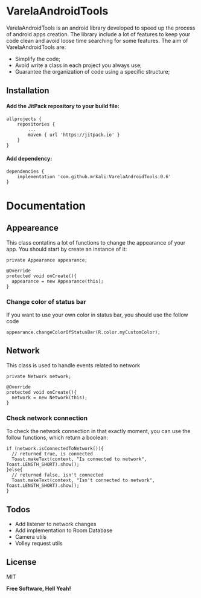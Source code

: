 # VarelaAndroidTools

VarelaAndroidTools is an android library developed to speed up the process of android apps creation. The library include a lot of features to keep your code clean and avoid loose time searching for some features. The aim of VarelaAndroidTools are:

  - Simplify the code;
  - Avoid write a class in each project you always use;
  - Guarantee the organization of code using a specific structure;

## Installation

#### Add the JitPack repository to your build file:

```
allprojects {
	repositories {
		...
		maven { url 'https://jitpack.io' }
	}
}
```

#### Add dependency:
```
dependencies {
    implementation 'com.github.mrkali:VarelaAndroidTools:0.6'
}
```

# Documentation
## Appeareance
This class contatins a lot of functions to change the appearance of your app. You should start by create an instance of it:
```
private Appearance appearance;

@Override
protected void onCreate(){
  appearance = new Appearance(this);
}
```

### Change color of status bar
If you want to use your own color in status bar, you should use the follow code

```
appearance.changeColorOfStatusBar(R.color.myCustomColor);
```


## Network
This class is used to handle events related to network
```
private Network network;

@Override
protected void onCreate(){
  network = new Network(this);
}
```

### Check network connection 
To check the network connection in that exactly moment, you can use the follow functions, which return a boolean:
```
if (network.isConnectedToNetwork()){
  // returned true, is connected
  Toast.makeText(context, "Is connected to network", Toast.LENGTH_SHORT).show();
}else{
  // returned false, isn't connected
  Toast.makeText(context, "Isn't connected to network", Toast.LENGTH_SHORT).show();
}
```

## Todos

 - Add listener to network changes
 - Add implementation to Room Database
 - Camera utils
 - Volley request utils

License
----

MIT


**Free Software, Hell Yeah!**

[//]: # (These are reference links used in the body of this note and get stripped out when the markdown processor does its job. There is no need to format nicely because it shouldn't be seen. Thanks SO - http://stackoverflow.com/questions/4823468/store-comments-in-markdown-syntax)


   [dill]: <https://github.com/joemccann/dillinger>
   [git-repo-url]: <https://github.com/joemccann/dillinger.git>
   [john gruber]: <http://daringfireball.net>
   [df1]: <http://daringfireball.net/projects/markdown/>
   [markdown-it]: <https://github.com/markdown-it/markdown-it>
   [Ace Editor]: <http://ace.ajax.org>
   [node.js]: <http://nodejs.org>
   [Twitter Bootstrap]: <http://twitter.github.com/bootstrap/>
   [jQuery]: <http://jquery.com>
   [@tjholowaychuk]: <http://twitter.com/tjholowaychuk>
   [express]: <http://expressjs.com>
   [AngularJS]: <http://angularjs.org>
   [Gulp]: <http://gulpjs.com>

   [PlDb]: <https://github.com/joemccann/dillinger/tree/master/plugins/dropbox/README.md>
   [PlGh]: <https://github.com/joemccann/dillinger/tree/master/plugins/github/README.md>
   [PlGd]: <https://github.com/joemccann/dillinger/tree/master/plugins/googledrive/README.md>
   [PlOd]: <https://github.com/joemccann/dillinger/tree/master/plugins/onedrive/README.md>
   [PlMe]: <https://github.com/joemccann/dillinger/tree/master/plugins/medium/README.md>
   [PlGa]: <https://github.com/RahulHP/dillinger/blob/master/plugins/googleanalytics/README.md>
